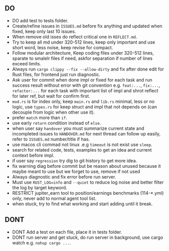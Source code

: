 ## DO
- DO add test to tests folder.
- Create/refine issues in `ISSUES.md` before fix anything and updated when fixed, keep only last 10 issues.
- When remove old isses do reflect critical one in `REFLECT.md`.
- Try to keep all md under 320-512 lines, keep only important and use short word, less noise, keep revise for compact.
- Follow modular architecture, Keep coding files under 320-512 lines, sparate to smalelr files if need, askfor separation if number of lines exceed limits.
- Always run `cargo clippy --fix --allow-dirty` and fix after done edit for Rust files, for frontend just run diagnostic.
- Ask user for commit when done impl or fixed for each task and run success result without error with git convention e.g. `feat:...`, `fix:...`, `refactor:...` for each task with important list of impl and shrot reflect for later ref, but wait for confirm first.
- `mod.rs` is for index only, keep `main.rs` and `lib.rs` minimal, less or no logic, use `types.rs` for keep struct and impl that not depends on (can decouple from logic when other use it).
- prefer `match` more than `if`.
- use early `return` condition instead of `else`.
- when user say `handover` you must summarize current state and incompleted issues to `HANDOVER.md` for next thread can follow up easily, refer to `ISSUES.md` number/title if has.
- use macos cli commad not linux .e.g `timeout` is not exist use `sleep`.
- search for related code, tests, examples to get an idea and current context before impl.
- if user say `regression` try dig to git history to get more idea.
- fix warning diag before commit but be reason about unused because it maybe meant to use but we forget to use, remove if not used
- Always diagnostic and fix error before run server.
- Must use `RUST_LOG=info` and `--quiet` to reduce log noise and better filter the log by target keyword.
- RESTRICT jupiter_earn tool to position/earnings benchmarks (114-*.yml) only, never add to normal agent tool list.
- when stuck, try to find what working and start adding until it break.

## DONT
- DONT Add a test on each file, place it in tests folder.
- DONT run server and get stuck, do run server in background, use cargo watch e.g. `nohup cargo ...`.
